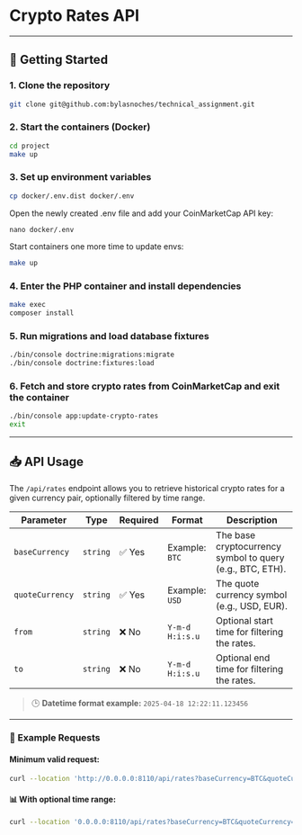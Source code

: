 # Crypto Rates API

---

## 🚀 Getting Started

### 1. Clone the repository
```bash
git clone git@github.com:bylasnoches/technical_assignment.git
```

### 2. Start the containers (Docker)
```bash
cd project
make up
```

### 3. Set up environment variables
```bash
cp docker/.env.dist docker/.env
```
 Open the newly created .env file and add your CoinMarketCap API key:
```
nano docker/.env
```
Start containers one more time to update envs:
```bash
make up
```

### 4. Enter the PHP container and install dependencies
```bash
make exec
composer install
```

### 5. Run migrations and load database fixtures
```bash
./bin/console doctrine:migrations:migrate
./bin/console doctrine:fixtures:load
```

### 6. Fetch and store crypto rates from CoinMarketCap and exit the container
```bash
./bin/console app:update-crypto-rates
exit
```

----------

## 📥 API Usage

The `/api/rates` endpoint allows you to retrieve historical crypto rates for a given currency pair, optionally filtered by time range.

| Parameter         | Type      | Required | Format                      | Description                                                               |
|-------------------|-----------|----------|------------------------------|---------------------------------------------------------------------------|
| `baseCurrency`    | `string`  | ✅ Yes   | Example: `BTC`              | The base cryptocurrency symbol to query (e.g., BTC, ETH).                |
| `quoteCurrency`   | `string`  | ✅ Yes   | Example: `USD`              | The quote currency symbol (e.g., USD, EUR).                          |
| `from`            | `string`  | ❌ No    | `Y-m-d H:i:s.u`             | Optional start time for filtering the rates.                             |
| `to`              | `string`  | ❌ No    | `Y-m-d H:i:s.u`             | Optional end time for filtering the rates.                               |

> 🕒 **Datetime format example:** `2025-04-18 12:22:11.123456`

---

### 🧪 Example Requests

#### Minimum valid request:

```bash
curl --location 'http://0.0.0.0:8110/api/rates?baseCurrency=BTC&quoteCurrency=USD'
```

#### 📊 With optional time range:

```bash
curl --location '0.0.0.0:8110/api/rates?baseCurrency=BTC&quoteCurrency=USD&from=2025-04-18%2012%3A22%3A11.000000&to=2025-04-18%2012%3A29%3A14.000000'
```